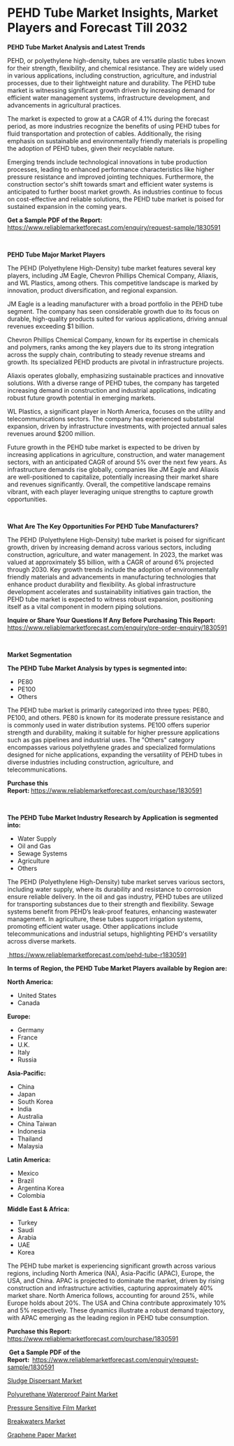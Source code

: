 <p><h1>PEHD Tube Market Insights, Market Players and Forecast Till 2032</h1></p><p><strong>PEHD Tube Market Analysis and Latest Trends</strong></p>
<p><p>PEHD, or polyethylene high-density, tubes are versatile plastic tubes known for their strength, flexibility, and chemical resistance. They are widely used in various applications, including construction, agriculture, and industrial processes, due to their lightweight nature and durability. The PEHD tube market is witnessing significant growth driven by increasing demand for efficient water management systems, infrastructure development, and advancements in agricultural practices.</p><p>The market is expected to grow at a CAGR of 4.1% during the forecast period, as more industries recognize the benefits of using PEHD tubes for fluid transportation and protection of cables. Additionally, the rising emphasis on sustainable and environmentally friendly materials is propelling the adoption of PEHD tubes, given their recyclable nature.</p><p>Emerging trends include technological innovations in tube production processes, leading to enhanced performance characteristics like higher pressure resistance and improved jointing techniques. Furthermore, the construction sector's shift towards smart and efficient water systems is anticipated to further boost market growth. As industries continue to focus on cost-effective and reliable solutions, the PEHD tube market is poised for sustained expansion in the coming years.</p></p>
<p><strong>Get a Sample PDF of the Report:&nbsp;</strong> <a href="https://www.reliablemarketforecast.com/enquiry/request-sample/1830591?utm_campaign=1110&utm_medium=2&utm_source=Github&utm_content=ia&utm_term=01042025&utm_id=pehd-tube">https://www.reliablemarketforecast.com/enquiry/request-sample/1830591</a></p>
<p>&nbsp;</p>
<p><strong>PEHD Tube Major Market Players</strong></p>
<p><p>The PEHD (Polyethylene High-Density) tube market features several key players, including JM Eagle, Chevron Phillips Chemical Company, Aliaxis, and WL Plastics, among others. This competitive landscape is marked by innovation, product diversification, and regional expansion.</p><p>JM Eagle is a leading manufacturer with a broad portfolio in the PEHD tube segment. The company has seen considerable growth due to its focus on durable, high-quality products suited for various applications, driving annual revenues exceeding $1 billion.</p><p>Chevron Phillips Chemical Company, known for its expertise in chemicals and polymers, ranks among the key players due to its strong integration across the supply chain, contributing to steady revenue streams and growth. Its specialized PEHD products are pivotal in infrastructure projects.</p><p>Aliaxis operates globally, emphasizing sustainable practices and innovative solutions. With a diverse range of PEHD tubes, the company has targeted increasing demand in construction and industrial applications, indicating robust future growth potential in emerging markets.</p><p>WL Plastics, a significant player in North America, focuses on the utility and telecommunications sectors. The company has experienced substantial expansion, driven by infrastructure investments, with projected annual sales revenues around $200 million.</p><p>Future growth in the PEHD tube market is expected to be driven by increasing applications in agriculture, construction, and water management sectors, with an anticipated CAGR of around 5% over the next few years. As infrastructure demands rise globally, companies like JM Eagle and Aliaxis are well-positioned to capitalize, potentially increasing their market share and revenues significantly. Overall, the competitive landscape remains vibrant, with each player leveraging unique strengths to capture growth opportunities.</p></p>
<p>&nbsp;</p>
<p><strong>What Are The Key Opportunities For PEHD Tube Manufacturers?</strong></p>
<p><p>The PEHD (Polyethylene High-Density) tube market is poised for significant growth, driven by increasing demand across various sectors, including construction, agriculture, and water management. In 2023, the market was valued at approximately $5 billion, with a CAGR of around 6% projected through 2030. Key growth trends include the adoption of environmentally friendly materials and advancements in manufacturing technologies that enhance product durability and flexibility. As global infrastructure development accelerates and sustainability initiatives gain traction, the PEHD tube market is expected to witness robust expansion, positioning itself as a vital component in modern piping solutions.</p></p>
<p><strong>Inquire or Share Your Questions If Any Before Purchasing This Report:</strong> <a href="https://www.reliablemarketforecast.com/enquiry/pre-order-enquiry/1830591?utm_campaign=1110&utm_medium=2&utm_source=Github&utm_content=ia&utm_term=01042025&utm_id=pehd-tube">https://www.reliablemarketforecast.com/enquiry/pre-order-enquiry/1830591</a></p>
<p>&nbsp;</p>
<p><strong>Market Segmentation</strong></p>
<p><strong>The PEHD Tube Market Analysis by types is segmented into:</strong></p>
<p><ul><li>PE80</li><li>PE100</li><li>Others</li></ul></p>
<p><p>The PEHD tube market is primarily categorized into three types: PE80, PE100, and others. PE80 is known for its moderate pressure resistance and is commonly used in water distribution systems. PE100 offers superior strength and durability, making it suitable for higher pressure applications such as gas pipelines and industrial uses. The "Others" category encompasses various polyethylene grades and specialized formulations designed for niche applications, expanding the versatility of PEHD tubes in diverse industries including construction, agriculture, and telecommunications.</p></p>
<p><strong>Purchase this Report:&nbsp;</strong><a href="https://www.reliablemarketforecast.com/purchase/1830591?utm_campaign=1110&utm_medium=2&utm_source=Github&utm_content=ia&utm_term=01042025&utm_id=pehd-tube">https://www.reliablemarketforecast.com/purchase/1830591</a></p>
<p>&nbsp;</p>
<p><strong>The PEHD Tube Market Industry Research by Application is segmented into:</strong></p>
<p><ul><li>Water Supply</li><li>Oil and Gas</li><li>Sewage Systems</li><li>Agriculture</li><li>Others</li></ul></p>
<p><p>The PEHD (Polyethylene High-Density) tube market serves various sectors, including water supply, where its durability and resistance to corrosion ensure reliable delivery. In the oil and gas industry, PEHD tubes are utilized for transporting substances due to their strength and flexibility. Sewage systems benefit from PEHD’s leak-proof features, enhancing wastewater management. In agriculture, these tubes support irrigation systems, promoting efficient water usage. Other applications include telecommunications and industrial setups, highlighting PEHD's versatility across diverse markets.</p></p>
<p><a href="https://www.reliablemarketforecast.com/pehd-tube-r1830591?utm_campaign=1110&utm_medium=2&utm_source=Github&utm_content=ia&utm_term=01042025&utm_id=pehd-tube">&nbsp;https://www.reliablemarketforecast.com/pehd-tube-r1830591</a></p>
<p><strong>In terms of Region, the PEHD Tube Market Players available by Region are:</strong></p>
<p>
    <p> <strong> North America: </strong>
        <ul>
            <li>United States</li>
            <li>Canada</li>
        </ul>
        </p> 
    <p> <strong> Europe: </strong>
        <ul>
            <li>Germany</li>
            <li>France</li>
            <li>U.K.</li>
            <li>Italy</li>
            <li>Russia</li>
        </ul>
        </p> 
    <p> <strong> Asia-Pacific: </strong>
        <ul>
            <li>China</li>
            <li>Japan</li>
            <li>South Korea</li>
            <li>India</li>
            <li>Australia</li>
            <li>China Taiwan</li>
            <li>Indonesia</li>
            <li>Thailand</li>
            <li>Malaysia</li>
        </ul>
        </p> 
    <p> <strong> Latin America: </strong>
        <ul>
            <li>Mexico</li>
            <li>Brazil</li>
            <li>Argentina Korea</li>
            <li>Colombia</li>
        </ul>
        </p> 
    <p> <strong> Middle East & Africa: </strong>
        <ul>
            <li>Turkey</li>
            <li>Saudi</li>
            <li>Arabia</li>
            <li>UAE</li>
            <li>Korea</li>
        </ul>
    </p>
    </p>
<p><p>The PEHD tube market is experiencing significant growth across various regions, including North America (NA), Asia-Pacific (APAC), Europe, the USA, and China. APAC is projected to dominate the market, driven by rising construction and infrastructure activities, capturing approximately 40% market share. North America follows, accounting for around 25%, while Europe holds about 20%. The USA and China contribute approximately 10% and 5% respectively. These dynamics illustrate a robust demand trajectory, with APAC emerging as the leading region in PEHD tube consumption.</p></p>
<p><strong>Purchase this Report: </strong><a href="https://www.reliablemarketforecast.com/purchase/1830591?utm_campaign=1110&utm_medium=2&utm_source=Github&utm_content=ia&utm_term=01042025&utm_id=pehd-tube">https://www.reliablemarketforecast.com/purchase/1830591</a></p>
<p>&nbsp;<strong>Get a Sample PDF of the Report:&nbsp;&nbsp;</strong><a href="https://www.reliablemarketforecast.com/enquiry/request-sample/1830591?utm_campaign=1110&utm_medium=2&utm_source=Github&utm_content=ia&utm_term=01042025&utm_id=pehd-tube">https://www.reliablemarketforecast.com/enquiry/request-sample/1830591</a></p>
<p><strong></strong></p>
<p><p><a href="https://github.com/romeoacuffap/Market-Research-Report-List-1/blob/main/sludge-dispersant-market.md?utm_campaign=1110&utm_medium=2&utm_source=Github&utm_content=ia&utm_term=01042025&utm_id=pehd-tube">Sludge Dispersant Market</a></p><p><a href="https://github.com/borsiflorsfa/Market-Research-Report-List-1/blob/main/polyurethane-waterproof-paint-market.md?utm_campaign=1110&utm_medium=2&utm_source=Github&utm_content=ia&utm_term=01042025&utm_id=pehd-tube">Polyurethane Waterproof Paint Market</a></p><p><a href="https://github.com/goreabeeran/Market-Research-Report-List-1/blob/main/pressure-sensitive-film-market.md?utm_campaign=1110&utm_medium=2&utm_source=Github&utm_content=ia&utm_term=01042025&utm_id=pehd-tube">Pressure Sensitive Film Market</a></p><p><a href="https://github.com/prumrupear/Market-Research-Report-List-1/blob/main/breakwaters-market.md?utm_campaign=1110&utm_medium=2&utm_source=Github&utm_content=ia&utm_term=01042025&utm_id=pehd-tube">Breakwaters Market</a></p><p><a href="https://github.com/kelttnandan9/Market-Research-Report-List-1/blob/main/graphene-paper-market.md?utm_campaign=1110&utm_medium=2&utm_source=Github&utm_content=ia&utm_term=01042025&utm_id=pehd-tube">Graphene Paper Market</a></p></p>